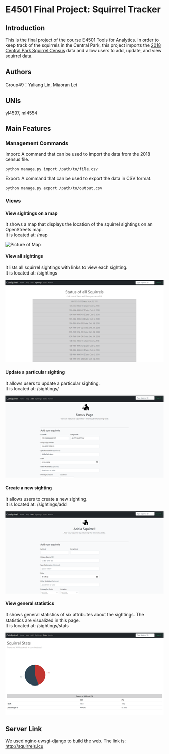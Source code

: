 # E4501 Final Project: Squirrel Tracker

## Introduction
This is the final project of the course E4501 Tools for Analytics. In order to keep track of the squirrels in the Central Park, this project imports the [2018 Central Park Squirrel Census](https://data.cityofnewyork.us/Environment/2018-Central-Park-Squirrel-Census-Squirrel-Data/vfnx-vebw) data and allow users to add, update, and view squirrel data. 
## Authors
Group49：Yaliang Lin, Miaoran Lei
## UNIs
yl4597, ml4554
## Main Features
### Management Commands
Import: A command that can be used to import the data from the 2018 census file.    
```
python manage.py import /path/to/file.csv
```
Export: A command that can be used to export the data in CSV format.  
```
python manage.py export /path/to/output.csv
```
### Views
#### View sightings on a map
It shows a map that displays the location of the squirrel sightings on an OpenStreets map.  
It is located at: /map   
   
![Picture of Map](https://github.com/Miaoran-Lei/Squirrel-Tracker/blob/master/media/img/Completed_Map.PNG)
#### View all sightings
It lists all squirrel sightings with links to view each sighting.  
It is located at: /sightings  
   
![Picture of Sightings](https://github.com/Miaoran-Lei/Squirrel-Tracker/blob/master/media/img/Completed_Sightings.PNG)
#### Update a particular sighting
It allows users to update a particular sighting.   
It is located at: /sightings/<unique-squirrel-id>   
     
![Picture of Update](https://github.com/Miaoran-Lei/Squirrel-Tracker/blob/master/media/img/Completed_Update.PNG)
#### Create a new sighting
It allows users to create a new sighting.  
It is located at: /sightings/add   
   
![Picture of Add](https://github.com/Miaoran-Lei/Squirrel-Tracker/blob/master/media/img/Completed_Add.PNG)
#### View general statistics
It shows general statistics of six attributes about the sightings. The statistics are visualized in this page.   
It is located at: /sightings/stats   
   
![Picture of Stats](https://github.com/Miaoran-Lei/Squirrel-Tracker/blob/master/media/img/Completed_Stats.PNG)
## Server Link
We used nginx-uwsgi-django to build the web. The link is:   
http://squirrels.icu
